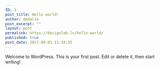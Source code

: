 ```yaml
---
ID: 1
post_title: Hello world!
author: dedalik
post_excerpt: ""
layout: post
permalink: https://designlab.lv/hello-world/
published: true
post_date: 2017-09-01 11:34:35
---
```

Welcome to WordPress. This is your first post. Edit or delete it, then start writing!